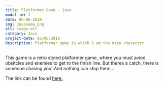 ```yaml
---
title: Platformer Game - java
modal-id: 1
date: 06-06-2019
img: JavaGame.png
alt: image-alt
category: Java
project-date: 06/06/2019
description: Platformer game in which I am the main character
---
```

This game is a retro styled platformer game, where you must aviod obsitcles and enemies to get to the finish line. But theres a catch, there is someone chasing you! And nothing can stop them...
<p> The link can be found <a href="https://github.com/Palmazahmad/Year2Game-"> here.